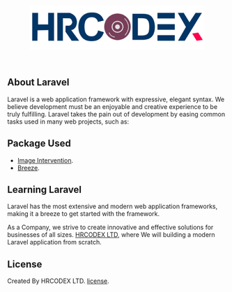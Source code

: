 <p align="center"><a href="https://hrcodex.com/" target="_blank"><img src="public/backend/assets/images/hrcodex/hrcodex_logo.png" width="400" alt="Laravel Logo"></a></p>

<br/>

## About Laravel

Laravel is a web application framework with expressive, elegant syntax. We believe development must be an enjoyable and creative experience to be truly fulfilling. Laravel takes the pain out of development by easing common tasks used in many web projects, such as:

<!-- Oackage Used in this Project Name&Link -->

## Package Used

-   [Image Intervention](https://image.intervention.io/v3).
-   [Breeze](https://laravel.com/docs/11.x/starter-kits).
<!-- Notes  -->

## Learning Laravel

Laravel has the most extensive and modern web application frameworks, making it a breeze to get started with the framework.

As a Company, we strive to create innovative and effective solutions for businesses of all sizes. [HRCODEX LTD](https://hrcodex.com/), where We will building a modern Laravel application from scratch.

## License

Created By HRCODEX LTD. [license](https://hrcodex.com/).
